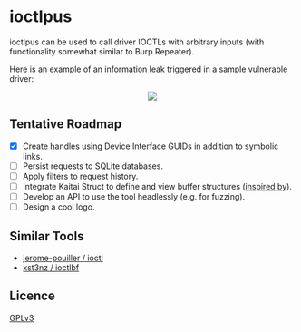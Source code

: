 # ioctlpus

ioctlpus can be used to call driver IOCTLs with arbitrary inputs (with functionality somewhat similar to Burp Repeater).

Here is an example of an information leak triggered in a sample vulnerable driver:

<p align="center"><img src="https://i.imgur.com/t8Vx9ew.png" /></p>

## Tentative Roadmap

- [x] Create handles using Device Interface GUIDs in addition to symbolic links.
- [ ] Persist requests to SQLite databases.
- [ ] Apply filters to request history.
- [ ] Integrate Kaitai Struct to define and view buffer structures ([inspired by](https://github.com/kaitai-io/kaitai_struct_webide/wiki/Features)).
- [ ] Develop an API to use the tool headlessly (e.g. for fuzzing).
- [ ] Design a cool logo.

## Similar Tools

- [jerome-pouiller / ioctl](https://github.com/jerome-pouiller/ioctl)
- [xst3nz / ioctlbf](https://code.google.com/archive/p/ioctlbf/)

## Licence

[GPLv3](https://tldrlegal.com/license/gnu-general-public-license-v3-(gpl-3))
